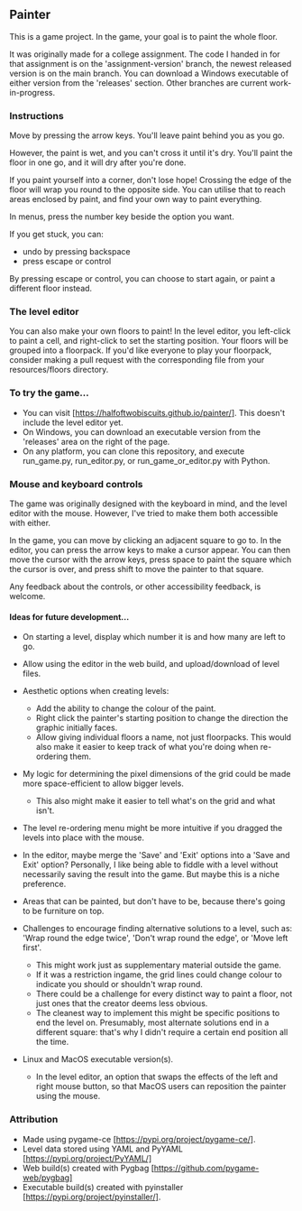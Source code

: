 ## Painter
This is a game project. In the game, your goal is to paint the whole floor.

It was originally made for a college assignment. 
The code I handed in for that assignment is on the 'assignment-version' branch,
the newest released version is on the main branch.
You can download a Windows executable of either version from the 'releases' section.
Other branches are current work-in-progress.

### Instructions
Move by pressing the arrow keys. You'll leave paint behind you as you go. 

However, the paint is wet, and you can't cross it until it's dry. You'll paint the floor in one go, and it will dry after you're done. 

If you paint yourself into a corner, don't lose hope! Crossing the edge of the floor will wrap you round to the opposite side.
You can utilise that to reach areas enclosed by paint, and find your own way to paint everything.

In menus, press the number key beside the option you want.

If you get stuck, you can:
- undo by pressing backspace
- press escape or control

By pressing escape or control, you can choose to start again, or paint a different floor instead.

### The level editor
You can also make your own floors to paint! In the level editor, you left-click to paint a cell, and right-click to set the starting position.
Your floors will be grouped into a floorpack. If you'd like everyone to play your floorpack, consider making a pull request with the corresponding file from your resources/floors directory.

### To try the game...
- You can visit [https://halfoftwobiscuits.github.io/painter/]. This doesn't include the level editor yet.
- On Windows, you can download an executable version from the 'releases' area on the right of the page.
- On any platform, you can clone this repository, and execute run_game.py, run_editor.py, or run_game_or_editor.py with Python.

### Mouse and keyboard controls
The game was originally designed with the keyboard in mind, and the level editor with the mouse.
However, I've tried to make them both accessible with either.

In the game, you can move by clicking an adjacent square to go to.
In the editor, you can press the arrow keys to make a cursor appear. You can then move the cursor with the arrow keys, press space to paint the square which the cursor is over, and press shift to move the painter to that square.

Any feedback about the controls, or other accessibility feedback, is welcome.

#### Ideas for future development...
- On starting a level, display which number it is and how many are left to go.

- Allow using the editor in the web build, and upload/download of level files.

- Aesthetic options when creating levels:
  - Add the ability to change the colour of the paint.
  - Right click the painter's starting position to change the direction the graphic initially faces.
  - Allow giving individual floors a name, not just floorpacks. This would also make it easier to keep track of what you're doing when re-ordering them.

- My logic for determining the pixel dimensions of the grid could be made more space-efficient to allow bigger levels.
  - This also might make it easier to tell what's on the grid and what isn't.

- The level re-ordering menu might be more intuitive if you dragged the levels into place with the mouse.

- In the editor, maybe merge the 'Save' and 'Exit' options into a 'Save and Exit' option? Personally, I like being able to fiddle with a level without necessarily saving the result into the game. But maybe this is a niche preference.

- Areas that can be painted, but don't have to be, because there's going to be furniture on top.

- Challenges to encourage finding alternative solutions to a level, such as: 'Wrap round the edge twice', 'Don't wrap round the edge', or 'Move left first'.
  - This might work just as supplementary material outside the game.
  - If it was a restriction ingame, the grid lines could change colour to indicate you should or shouldn't wrap round.
  - There could be a challenge for every distinct way to paint a floor, not just ones that the creator deems less obvious.
  - The cleanest way to implement this might be specific positions to end the level on. Presumably, most alternate solutions end in a different square: that's why I didn't require a certain end position all the time.

- Linux and MacOS executable version(s).
  - In the level editor, an option that swaps the effects of the left and right mouse button, so that MacOS users can reposition the painter using the mouse.

### Attribution
- Made using pygame-ce [https://pypi.org/project/pygame-ce/].
- Level data stored using YAML and PyYAML [https://pypi.org/project/PyYAML/]
- Web build(s) created with Pygbag [https://github.com/pygame-web/pygbag]
- Executable build(s) created with pyinstaller [https://pypi.org/project/pyinstaller/].